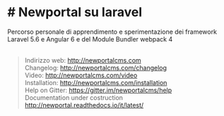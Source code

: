 <h1># Newportal su laravel</h1>
Percorso personale di apprendimento e sperimentazione dei framework Laravel 5.6 e Angular 6 e
del Module Bundler webpack 4<br /><br />

>Indirizzo web: http://newportalcms.com<br />
>Changelog: http://newportalcms.com/changelog<br />
>Video: http://newportalcms.com/video<br />
>Installation: http://newportalcms.com/installation<br />
>Help on Gitter: https://gitter.im/newportalcms/help<br />
>Documentation under costruction http://newportal.readthedocs.io/it/latest/